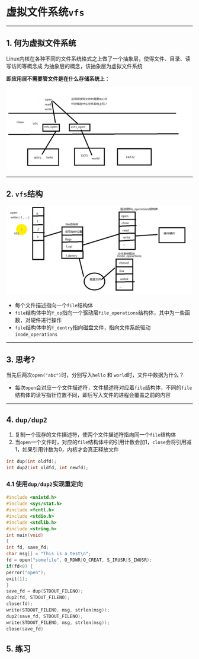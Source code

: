 # 虚拟文件系统`vfs`

---

## 1. 何为虚拟文件系统

Linux内核在各种不同的文件系统格式之上做了一个抽象层，使得文件、目录、读写访问等概念成
为抽象层的概念，该抽象层为虚拟文件系统  

**即应用层不需要管文件是在什么存储系统上**：

![vfs](images/2023-09-14-22-17-37.png)

---

## 2. `vfs`结构

![vfs](images/2023-09-14-22-29-14.png)

* 每个文件描述指向一个`file`结构体
* `file`结构体中的`f_op`指向一个驱动层`file_operations`结构体，其中为一些函数，对硬件进行操作
* `file`结构体中的`f_dentry`指向磁盘文件，指向文件系统驱动`inode_operations`

---

## 3. 思考?

当先后两次`open("abc")`时，分别写入`hello` 和 `world`时，文件中数据为什么？

* 每次`open`会对应一个文件描述符，文件描述符对应着`file`结构体，不同的`file`结构体的读写指针位置不同，即后写入文件的进程会覆盖之前的内容

---

## 4. `dup/dup2`

1. 复制一个现存的文件描述符，使两个文件描述符指向同一个`file`结构体
2. 当`open`一个文件时，对应的`file`结构体中的引用计数会加1，`close`会将引用减1，如果引用计数为0，内核才会真正释放文件

```c
int dup(int oldfd);
int dup2(int oldfd, int newfd);
```

### 4.1 使用`dup/dup2`实现重定向

```c
#include <unistd.h>
#include <sys/stat.h>
#include <fcntl.h>
#include <stdio.h>
#include <stdlib.h>
#include <string.h>
int main(void)
{
int fd, save_fd;
char msg[] = "This is a test\n";
fd = open("somefile", O_RDWR|O_CREAT, S_IRUSR|S_IWUSR);
if(fd<0) {
perror("open");
exit(1);
}
save_fd = dup(STDOUT_FILENO);
dup2(fd, STDOUT_FILENO);
close(fd);
write(STDOUT_FILENO, msg, strlen(msg));
dup2(save_fd, STDOUT_FILENO);
write(STDOUT_FILENO, msg, strlen(msg));
close(save_fd)
```

## 5. 练习
